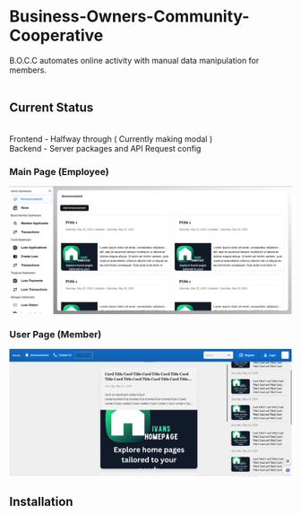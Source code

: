 # Business-Owners-Community-Cooperative
B.O.C.C automates online activity with manual data manipulation for members.
<br>
<br>
## Current Status
<br>
Frontend - Halfway through ( Currently making modal )
<br>
Backend - Server packages and API Request config

### Main Page (Employee)

![Screenshot of a Main Page.](https://github.com/ivanprejoles/BOCC/blob/main/assets/mainPage.png)
<br>

### User Page (Member)

![Screenshot of a User Page.](https://github.com/ivanprejoles/BOCC/blob/main/assets/clientPage.png)

## Installation

